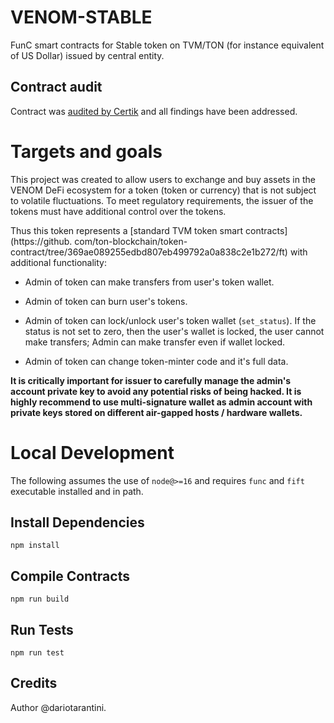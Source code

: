 # VENOM-STABLE

FunC smart contracts for Stable token on TVM/TON (for instance equivalent of US Dollar) issued by central entity.

## Contract audit
Contract was [audited by Certik](https://www.certik.com/projects/the-open-network?utm_source=CoinGecko&utm_campaign=AuditByCertiKLink) and all findings have been addressed.

# Targets and goals

This project was created to allow users to exchange and buy assets in the VENOM DeFi ecosystem for a token (token or currency) that is not subject to volatile fluctuations. To meet regulatory requirements, the issuer of the tokens must have additional control over the tokens.

Thus this token represents a [standard TVM token smart contracts](https://github.
com/ton-blockchain/token-contract/tree/369ae089255edbd807eb499792a0a838c2e1b272/ft) with additional functionality:

- Admin of token can make transfers from user's token wallet.

- Admin of token can burn user's tokens.

- Admin of token can lock/unlock user's token wallet (`set_status`). If the status is not set to zero, then the user's wallet is locked, the user cannot make transfers; Admin can make transfer even if wallet locked.

- Admin of token can change token-minter code and it's full data.

__It is critically important for issuer to carefully manage the admin's account private key to avoid any potential risks of being hacked. It is highly recommend to use multi-signature wallet as admin account with private keys stored on different air-gapped hosts / hardware wallets.__

# Local Development

The following assumes the use of `node@>=16` and requires `func` and `fift` executable installed and in path.

## Install Dependencies

`npm install`

## Compile Contracts

`npm run build`

## Run Tests

`npm run test`

## Credits

Author @dariotarantini.
